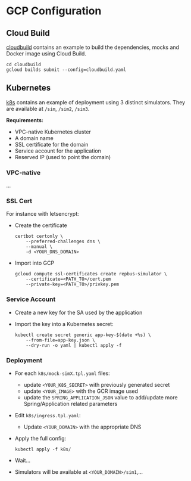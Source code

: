 # GCP Configuration

## Cloud Build

[cloudbuild](cloudbuild) contains an example to build the dependencies, mocks
and Docker image using Cloud Build.

    cd cloudbuild
    gcloud builds submit --config=cloudbuild.yaml  

## Kubernetes

[k8s](k8s) contains an example of deployment using 3 distinct simulators. They are
available at `/sim`, `/sim2`, `/sim3`.

**Requirements:**

* VPC-native Kubernetes cluster
* A domain name
* SSL certificate for the domain
* Service account for the application
* Reserved IP (used to point the domain)

### VPC-native

...

### SSL Cert

For instance with letsencrypt:

* Create the certificate

      certbot certonly \
          --preferred-challenges dns \
          --manual \
          -d <YOUR_DNS_DOMAIN>

* Import into GCP

      gcloud compute ssl-certificates create repbus-simulator \
          --certificate=<PATH_TO>/cert.pem
          --private-key=<PATH_TO>/privkey.pem

### Service Account

* Create a new key for the SA used by the application
* Import the key into a Kubernetes secret:
 
      kubectl create secret generic app-key-$(date +%s) \
          --from-file=app-key.json \
          --dry-run -o yaml | kubectl apply -f

### Deployment

* For each `k8s/mock-simX.tpl.yaml` files:
  * update `<YOUR_K8S_SECRET>` with previously generated secret
  * update `<YOUR_IMAGE>` with the GCR image used 
  * update the `SPRING_APPLICATION_JSON` value to add/update more Spring/Application related parameters
* Edit `k8s/ingress.tpl.yaml`:
  * Update `<YOUR_DOMAIN>` with the appropriate DNS
* Apply the full config:

      kubectl apply -f k8s/
* Wait...
* Simulators will be available at `<YOUR_DOMAIN>/sim1`,...

